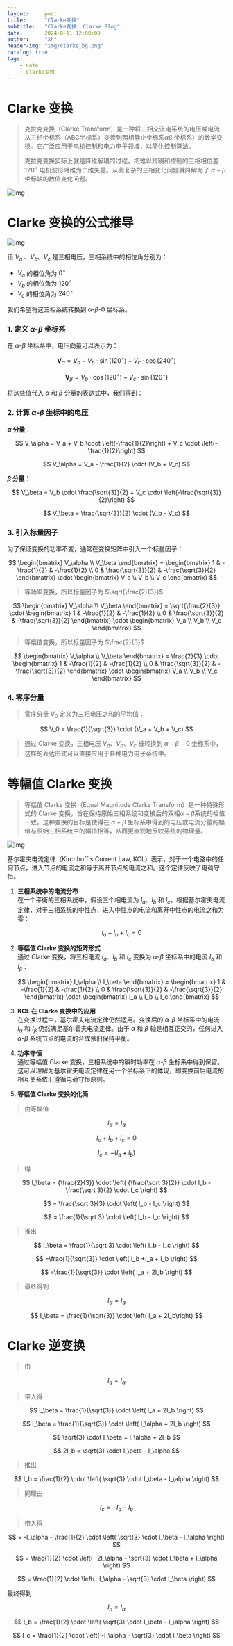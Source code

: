 ```yaml
---
layout:     post
title:      "Clarke变换"
subtitle:   "Clarke变换, Clarke Blog"
date:       2024-8-11 12:00:00
author:     "Xh"
header-img: "img/clarke_bg.png"
catalog: true
tags:
    - note
    - Clarke变换
---
```


# Clarke 变换

> 克拉克变换（Clarke Transform）是一种将三相交流电系统的电压或电流从三相坐标系（ABC坐标系）变换到两相静止坐标系$\alpha\beta$ 坐标系）的数学变换。它广泛应用于电机控制和电力电子领域，以简化控制算法。
> 
> 克拉克变换实际上就是降维解耦的过程，把难以辨明和控制的三相相位差 $120^\circ$ 电机波形降维为二维矢量。从此复杂的三相变化问题就降解为了 $\alpha-\beta$ 坐标轴的数值变化问题。

![img](/img/clarke_1.png)

# Clarke 变换的公式推导

![img](/img/clarke_2.png)

设 <span>$V_a$</span> 、$V_b$、$V_c$ 是三相电压，三相系统中的相位角分别为：

- $V_a$ 的相位角为 $0^\circ$
- $V_b$ 的相位角为 $120^\circ$
- $V_c$ 的相位角为 $240^\circ$

我们希望将这三相系统转换到 $\alpha$-$\beta$-$0$ 坐标系。

### 1. 定义 $\alpha$-$\beta$ 坐标系

在 $\alpha$-$\beta$ 坐标系中，电压向量可以表示为：

$$
\mathbf{V}_\alpha = V_a - V_b \cdot \sin(120^\circ) - V_c \cdot \cos(240^\circ)
$$

$$
\mathbf{V}_\beta = V_b \cdot \cos(120^\circ) - V_c \cdot \sin(120^\circ)
$$

将这些值代入 $\alpha$ 和 $\beta$ 分量的表达式中，我们得到：

### 2. 计算 $\alpha$-$\beta$ 坐标中的电压

**$\alpha$ 分量**：

$$
V_\alpha = V_a + V_b \cdot \left(-\frac{1}{2}\right) + V_c \cdot \left(-\frac{1}{2}\right)
$$

$$
V_\alpha = V_a - \frac{1}{2} \cdot (V_b + V_c)
$$

**$\beta$ 分量**：

$$
V_\beta = V_b \cdot \frac{\sqrt{3}}{2} + V_c \cdot \left(-\frac{\sqrt{3}}{2}\right)
$$

$$
V_\beta = \frac{\sqrt{3}}{2} \cdot (V_b - V_c)
$$

### 3. 引入标量因子

为了保证变换的功率不变，通常在变换矩阵中引入一个标量因子：

$$
\begin{bmatrix} V_\alpha \\ V_\beta \end{bmatrix} = \begin{bmatrix} 1 & -\frac{1}{2} & -\frac{1}{2} \\ 0 & \frac{\sqrt{3}}{2} & -\frac{\sqrt{3}}{2} \end{bmatrix} \cdot \begin{bmatrix} V_a \\ V_b \\ V_c \end{bmatrix}
$$

> 等功率变换，所以标量因子为 $\sqrt{\frac{2}{3}}$

$$
\begin{bmatrix} V_\alpha \\ V_\beta \end{bmatrix} = \sqrt{\frac{2}{3}} \cdot \begin{bmatrix} 1 & -\frac{1}{2} & -\frac{1}{2} \\ 0 & \frac{\sqrt{3}}{2} & -\frac{\sqrt{3}}{2} \end{bmatrix} \cdot \begin{bmatrix} V_a \\ V_b \\ V_c \end{bmatrix}
$$

> 等幅值变换，所以标量因子为 $\frac{2}{3}$

$$
\begin{bmatrix} V_\alpha \\ V_\beta \end{bmatrix} = \frac{2}{3} \cdot \begin{bmatrix} 1 & -\frac{1}{2} & -\frac{1}{2} \\ 0 & \frac{\sqrt{3}}{2} & -\frac{\sqrt{3}}{2} \end{bmatrix} \cdot \begin{bmatrix} V_a \\ V_b \\ V_c \end{bmatrix}
$$

### 4. 零序分量

> 零序分量 $V_0$ 定义为三相电压之和的平均值：

$$
V_0 = \frac{1}{\sqrt{3}} \cdot (V_a + V_b + V_c)
$$

> 通过 Clarke 变换，三相电压 $V_a$、$V_b$、$V_c$ 被转换到 $\alpha-\beta-0$ 坐标系中，这样的表达形式可以直接应用于各种电力电子系统中。

# 等幅值 Clarke 变换

> 等幅值 Clarke 变换（Equal Magnitude Clarke Transform）是一种特殊形式的 Clarke 变换，旨在保持原始三相系统和变换后的双相$\alpha-\beta$系统的幅值一致。这种变换的目标是使得在 $\alpha-\beta$ 坐标系中得到的电压或电流分量的幅值与原始三相系统中的幅值相等，从而更直观地反映系统的物理量。

![img](/img/Clarke_3.png)

基尔霍夫电流定律（Kirchhoff's Current Law, KCL）表示，对于一个电路中的任何节点，进入节点的电流之和等于离开节点的电流之和。这个定律反映了电荷守恒。

1. **三相系统中的电流分布**  
   在一个平衡的三相系统中，假设三个相电流为 $I_a$、$I_b$ 和 $I_c$。根据基尔霍夫电流定律，对于三相系统的中性点，进入中性点的电流和离开中性点的电流之和为零：

   $$
   I_a + I_b + I_c = 0
   $$

2. **等幅值 Clarke 变换的矩阵形式**  
   通过 Clarke 变换，将三相电流 $I_a$、$I_b$ 和 $I_c$ 变换为 $\alpha$-$\beta$ 坐标系中的电流 $I_\alpha$ 和 $I_\beta$：

   $$
   \begin{bmatrix} I_\alpha \\ I_\beta \end{bmatrix} = \begin{bmatrix} 1 & -\frac{1}{2} & -\frac{1}{2} \\ 0 & \frac{\sqrt{3}}{2} & -\frac{\sqrt{3}}{2} \end{bmatrix} \cdot \begin{bmatrix} I_a \\ I_b \\ I_c \end{bmatrix}
   $$

3. **KCL 在 Clarke 变换中的应用**  
   在变换过程中，基尔霍夫电流定律仍然适用。变换后的 $\alpha$-$\beta$ 坐标系中的电流 $I_\alpha$ 和 $I_\beta$ 仍然满足基尔霍夫电流定律。由于 $\alpha$ 和 $\beta$ 轴是相互正交的，任何进入 $\alpha$-$\beta$ 系统节点的电流的合成依旧保持平衡。

4. **功率守恒**  
   通过等幅值 Clarke 变换，三相系统中的瞬时功率在 $\alpha$-$\beta$ 坐标系中得到保留。这可以理解为基尔霍夫电流定律在另一个坐标系下的体现，即变换前后电流的相互关系依旧遵循电荷守恒原则。
5. **等幅值 Clarke 变换的化简**
> 由等幅值 

$$I_\alpha = I_a$$ 

$$I_a + I_b + I_c = 0$$ 

$$I_c = -(I_a+I_b)$$ 

> 得

$$
   I_\beta = {\frac{2}{3}} \cdot \left( {\frac{\sqrt 3}{2}} \cdot I_b - \frac{\sqrt 3}{2} \cdot I_c \right)
$$

$$
   = \frac{\sqrt 3}{3} \cdot \left( I_b - I_c \right)
$$

$$
   = \frac{1}{\sqrt 3} \cdot \left( I_b - I_c \right)
$$

> 推出

$$
I_\beta = \frac{1}{\sqrt 3} \cdot \left( I_b - I_c \right)
$$

$$
   =\frac{1}{\sqrt{3}} \cdot \left( I_b +I_a + I_b \right)
$$

$$
   =\frac{1}{\sqrt{3}} \cdot \left( I_a + 2I_b \right)
$$

>最终得到

$$
   I_\alpha = I_a
$$

$$   
   I_\beta = \frac{1}{\sqrt{3}} \cdot \left( I_a + 2I_b\right)
$$

# Clarke 逆变换
> 由

$$ I_a = I_\alpha $$

> 带入得

$$ I_\beta = \frac{1}{\sqrt{3}} \cdot \left( I_a + 2I_b \right) $$

$$ I_\beta = \frac{1}{\sqrt{3}} \cdot \left( I_\alpha + 2I_b \right) $$

$$ \sqrt{3} \cdot I_\beta = I_\alpha + 2I_b $$

$$ 2I_b = \sqrt{3} \cdot I_\beta - I_\alpha $$

> 推出

$$ I_b = \frac{1}{2} \cdot \left( \sqrt{3} \cdot I_\beta - I_\alpha \right) $$

>同理由

$$ I_c = -I_a - I_b $$

> 带入得

$$ = -I_\alpha - \frac{1}{2} \cdot \left( \sqrt{3} \cdot I_\beta - I_\alpha \right) $$

$$ = \frac{1}{2} \cdot \left( -2I_\alpha - \sqrt{3} \cdot I_\beta + I_\alpha \right) $$

$$ = \frac{1}{2} \cdot \left( -I_\alpha - \sqrt{3} \cdot I_\beta \right) $$


最终得到

$$ I_a = I_\alpha $$

$$ I_b = \frac{1}{2} \cdot \left( \sqrt{3} \cdot I_\beta - I_\alpha \right) $$

$$ I_c = \frac{1}{2} \cdot \left( -I_\alpha - \sqrt{3} \cdot I_\beta \right) $$
